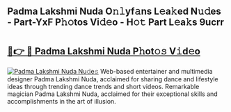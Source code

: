 ## Padma Lakshmi Nuda O𝚗𝚕yf𝚊ns L𝚎a𝚔ed N𝚞𝚍es - Part-YxF P𝚑𝚘tos Vi𝚍𝚎o - H𝚘𝚝 Part L𝚎a𝚔s 9ucrr

# <h2><a href="http://kf3dip.oniu.top/?m=Padma+Lakshmi+Nuda">🔗👉 🔴 Padma Lakshmi Nuda P𝚑ot𝚘𝚜 V𝚒d𝚎o</a></h2>

[![Padma Lakshmi Nuda Nu𝚍e𝚜](https://i.imgur.com/0qMVB7G.gif)](http://kf3dip.oniu.top/?m=Padma+Lakshmi+Nuda)
Web-based entertainer and multimedia designer Padma Lakshmi Nuda, acclaimed for sharing dance and lifestyle ideas through trending dance trends and short videos. Remarkable magician Padma Lakshmi Nuda, acclaimed for their exceptional skills and accomplishments in the art of illusion.  
